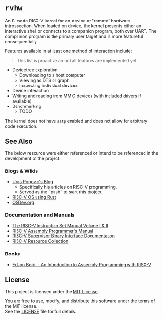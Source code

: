 # `rvhw`

An S-mode RISC-V kernel for on-device or "remote" hardware introspection. When loaded on device,
the kernel presents either an interactive shell or connects to a companion program, both over UART.
The companion program is the primary user target and is more featureful consequentially.

Features available in at least one method of interaction include:
> This list is proactive an not all features are implemented yet.
- Devicetree exploration
  - Downloading to a host computer
  - Viewing as DTS or graph
  - Inspecting individual devices
- Device interaction
 - Writing and reading from MMIO devices (with included drivers if available)
- Benchmarking
  - TODO

The kernel does not have `satp` enabled and does not allow for arbitrary code execution.

## See Also

The below resource were either referenced or intend to be referenced in the development of the
project.

### Blogs & Wikis

- [Uros Popovic's Blog](https://popovicu.com/)
  - Specifically his articles on RISC-V programming.
  - Served as the "push" to start this project.
- [RISC-V OS using Rust](https://osblog.stephenmarz.com/)
- [OSDev.org](https://wiki.osdev.org)

### Documentation and Manuals

- [The RISC-V Instruction Set Manual Volume I & II](https://riscv.org/specifications/ratified)
- [RISC-V Assembly Programmer's Manual](https://github.com/riscv-non-isa/riscv-asm-manual)
- [RISC-V Supervisor Binary Interface Documentation](https://github.com/riscv-non-isa/riscv-sbi-doc)
- [RISC-V Resource Collection](https://github.com/riscv/learn)

### Books

- [Edson Borin - An Introduction to Assembly Programming with RISC-V](https://riscv-programming.org/book/riscv-book.html)

## License

This project is licensed under the [MIT License](https://opensource.org/licenses/MIT).

You are free to use, modify, and distribute this software under the terms of the MIT license.  
See the [LICENSE](./LICENSE) file for full details.
